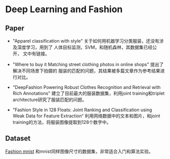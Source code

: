 # Deep Learning and Fashion

## Paper
- "Apparel classification with style" 关于如何用机器学习分类服装，还没有涉及深度学习，用到了
人体目标监测，SVM，和随机森林，其数据集已经公开， 文中有链接。

- "Where to buy it Matching street clothing photos in online shops" 提出了解决不同场景下拍摄的
服装的匹配的问题，其结果被多篇文章作为参考结果进行对比。

- "DeepFashion Powering Robust Clothes Recognition and Retrieval with Rich Annotations" 建立了目前最大的服装数据集，利用joint training和triplet architecture研究了服装匹配的问题。

- ”Fashion Style in 128 Floats: Joint Ranking and Classification using Weak Data for Feature Extraction“ 利用网络数据中的文本和图片，和joint training的方法，将服装图像提取到128个数字中。

## Dataset
[Fashion mnist](https://www.kaggle.com/zalando-research/fashionmnist) 和mnist同样图像尺寸的数据集，非常适合入门和算法实验。
